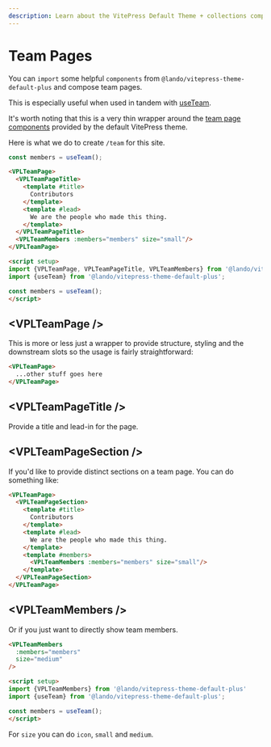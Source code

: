 ```yaml
---
description: Learn about the VitePress Default Theme + collections components.
---
```


# Team Pages

You can `import` some helpful `components` from `@lando/vitepress-theme-default-plus` and compose team pages.

This is especially useful when used in tandem with [useTeam](../composables/use-team.md).

It's worth noting that this is a very thin wrapper around the [team page components](https://vitepress.dev/reference/default-theme-team-page) provided by the default VitePress theme.

Here is what we do to create `/team` for this site.


```js
const members = useTeam();
```

```html
<VPLTeamPage>
  <VPLTeamPageTitle>
    <template #title>
      Contributors
    </template>
    <template #lead>
      We are the people who made this thing.
    </template>
  </VPLTeamPageTitle>
  <VPLTeamMembers :members="members" size="small"/>
</VPLTeamPage>

<script setup>
import {VPLTeamPage, VPLTeamPageTitle, VPLTeamMembers} from '@lando/vitepress-theme-default-plus'
import {useTeam} from '@lando/vitepress-theme-default-plus';

const members = useTeam();
</script>
```

## \<VPLTeamPage />

This is more or less just a wrapper to provide structure, styling and the downstream slots so the usage is fairly straightforward:

```html
<VPLTeamPage>
  ...other stuff goes here
</VPLTeamPage>
```

## \<VPLTeamPageTitle />

Provide a title and lead-in for the page.

<VPLTeamPage>
  <VPLTeamPageTitle>
    <template #title>
      Contributors
    </template>
    <template #lead>
      We are the people who made this thing.
    </template>
  </VPLTeamPageTitle>
</VPLTeamPage>

## \<VPLTeamPageSection />

If you'd like to provide distinct sections on a team page. You can do something like:

```html
<VPLTeamPage>
  <VPLTeamPageSection>
    <template #title>
      Contributors
    </template>
    <template #lead>
      We are the people who made this thing.
    </template>
    <template #members>
      <VPLTeamMembers :members="members" size="small"/>
    </template>
  </VPLTeamPageSection>
</VPLTeamPage>
```

## \<VPLTeamMembers />

Or if you just want to directly show team members.

```html
<VPLTeamMembers
  :members="members"
  size="medium"
/>

<script setup>
import {VPLTeamMembers} from '@lando/vitepress-theme-default-plus'
import {useTeam} from '@lando/vitepress-theme-default-plus';

const members = useTeam();
</script>
```

For `size` you can do `icon`, `small` and `medium`.
